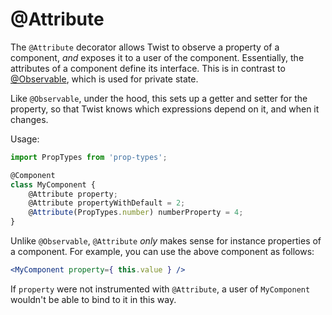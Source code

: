 # @Attribute

The `@Attribute` decorator allows Twist to observe a property of a component, _and_ exposes it to a user of the component. Essentially, the attributes of a component define its interface. This is in contrast to [@Observable](../decorators/observable), which is used for private state.

Like `@Observable`, under the hood, this sets up a getter and setter for the property, so that Twist knows which expressions depend on it, and when it changes. 

Usage:

```jsx
import PropTypes from 'prop-types';

@Component
class MyComponent {
    @Attribute property;
    @Attribute propertyWithDefault = 2;
    @Attribute(PropTypes.number) numberProperty = 4;
}
```

Unlike `@Observable`, `@Attribute` _only_ makes sense for instance properties of a component. For example, you can use the above component as follows:

```jsx
<MyComponent property={ this.value } />
```

If `property` were not instrumented with `@Attribute`, a user of `MyComponent` wouldn't be able to bind to it in this way.
